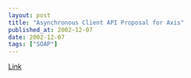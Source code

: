 ```yaml
---
layout: post
title: "Asynchronous Client API Proposal for Axis"
published_at: 2002-12-07
date: 2002-12-07
tags: ["SOAP"]
---
```


[Link](http://marc.theaimsgroup.com/?l=axis-dev&m=103903901501446&w=2)  